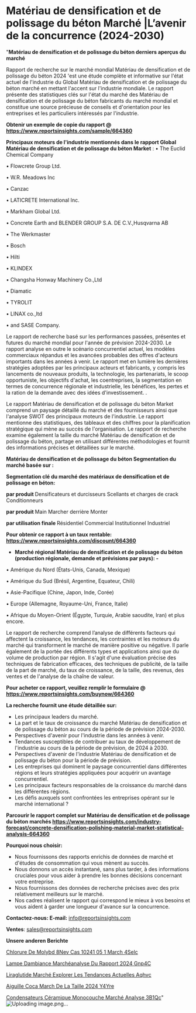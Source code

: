 # Matériau de densification et de polissage du béton Marché |L’avenir de la concurrence (2024-2030)

"<strong>Matériau de densification et de polissage du béton derniers aperçus du marché</strong>

Rapport de recherche sur le marché mondial Matériau de densification et de polissage du béton 2024 'est une étude complète et informative sur l'état actuel de l'industrie du Global Matériau de densification et de polissage du béton marché en mettant l'accent sur l'industrie mondiale. Le rapport présente des statistiques clés sur l'état du marché des Matériau de densification et de polissage du béton fabricants du marché mondial et constitue une source précieuse de conseils et d'orientation pour les entreprises et les particuliers intéressés par l'industrie.

<strong>Obtenir un exemple de copie du rapport @ <a href=https://www.reportsinsights.com/sample/664360>https://www.reportsinsights.com/sample/664360</a></strong>

<strong>Principaux moteurs de l'industrie mentionnés dans le rapport Global Matériau de densification et de polissage du béton Market</strong> :
• The Euclid Chemical Company

• Flowcrete Group Ltd.

• W.R. Meadows Inc

• Canzac

• LATICRETE International Inc.

• Markham Global Ltd.

• Concrete Earth and BLENDER GROUP S.A. DE C.V.,Husqvarna AB

• The Werkmaster

• Bosch

• Hilti

• KLINDEX

• Changsha Honway Machinery Co.,Ltd

• Diamatic

• TYROLIT

• LINAX co.,ltd

• and SASE Company.

Le rapport de recherche basé sur les performances passées, présentes et futures du marché mondial pour l'année de prévision 2024-2030. Le rapport analyse en outre le scénario concurrentiel actuel, les modèles commerciaux répandus et les avancées probables des offres d'acteurs importants dans les années à venir. Le rapport met en lumière les dernières stratégies adoptées par les principaux acteurs et fabricants, y compris les lancements de nouveaux produits, la technologie, les partenariats, le scoop opportuniste, les objectifs d'achat, les coentreprises, la segmentation en termes de concurrence régionale et industrielle, les bénéfices, les pertes et la ration de la demande avec des idées d'investissement. .

Le rapport Matériau de densification et de polissage du béton Market comprend un paysage détaillé du marché et des fournisseurs ainsi que l'analyse SWOT des principaux moteurs de l'industrie. Le rapport mentionne des statistiques, des tableaux et des chiffres pour la planification stratégique qui mène au succès de l'organisation. Le rapport de recherche examine également la taille du marché Matériau de densification et de polissage du béton, partage en utilisant différentes méthodologies et fournit des informations précises et détaillées sur le marché.

<strong>Matériau de densification et de polissage du béton Segmentation du marché basée sur :</strong>

<strong> Segmentation clé du marché des matériaux de densification et de polissage en béton: </strong>

<strong> par produit </strong>
Densificateurs et durcisseurs
Scellants et charges de crack
Conditionneurs

<strong> par produit </strong>
Main
Marcher derrière
Monter

<strong> par utilisation finale </strong>
Résidentiel
Commercial
Institutionnel
Industriel

<strong>Pour obtenir ce rapport à un taux rentable: <a href=https://www.reportsinsights.com/discount/664360>https://www.reportsinsights.com/discount/664360</a></strong>
<ul>
  <li><strong>Marché régional Matériau de densification et de polissage du béton (production régionale, demande et prévisions par pays): -</strong></li>
</ul>
• Amérique du Nord (États-Unis, Canada, Mexique)

• Amérique du Sud (Brésil, Argentine, Equateur, Chili)

• Asie-Pacifique (Chine, Japon, Inde, Corée)

• Europe (Allemagne, Royaume-Uni, France, Italie)

• Afrique du Moyen-Orient (Égypte, Turquie, Arabie saoudite, Iran) et plus encore.

Le rapport de recherche comprend l’analyse de différents facteurs qui affectent la croissance, les tendances, les contraintes et les moteurs du marché qui transforment le marché de manière positive ou négative. Il parle également de la portée des différents types et applications ainsi que du volume de production par région. Il s'agit d'une évaluation précise des techniques de fabrication efficaces, des techniques de publicité, de la taille de la part de marché, du taux de croissance, de la taille, des revenus, des ventes et de l'analyse de la chaîne de valeur.

<strong>Pour acheter ce rapport, veuillez remplir le formulaire @   <a href=https://www.reportsinsights.com/buynow/664360>https://www.reportsinsights.com/buynow/664360</a></strong>

<strong>La recherche fournit une étude détaillée sur:</strong>
<ul>
  <li>Les principaux leaders du marché.</li>
  <li>La part et le taux de croissance du marché Matériau de densification et de polissage du béton au cours de la période de prévision 2024-2030.</li>
  <li>Perspectives d'avenir pour l'industrie dans les années à venir.</li>
  <li>Tendances susceptibles de contribuer au taux de développement de l'industrie au cours de la période de prévision, de 2024 à 2030.</li>
  <li>Perspectives d'avenir de l'industrie Matériau de densification et de polissage du béton pour la période de prévision.</li>
  <li>Les entreprises qui dominent le paysage concurrentiel dans différentes régions et leurs stratégies appliquées pour acquérir un avantage concurrentiel.</li>
  <li>Les principaux facteurs responsables de la croissance du marché dans les différentes régions.</li>
  <li>Les défis auxquels sont confrontées les entreprises opérant sur le marché international ?</li>
</ul>

<strong>Parcourir le rapport complet sur Matériau de densification et de polissage du béton marchés <a href=https://www.reportsinsights.com/industry-forecast/concrete-densification-polishing-material-market-statistical-analysis-664360>https://www.reportsinsights.com/industry-forecast/concrete-densification-polishing-material-market-statistical-analysis-664360</a></strong>

<strong>Pourquoi nous choisir:</strong>
<ul>
  <li>Nous fournissons des rapports enrichis de données de marché et d'études de consommation qui vous mènent au succès.</li>
  <li>Nous donnons un accès instantané, sans plus tarder, à des informations cruciales pour vous aider à prendre les bonnes décisions concernant votre entreprise.</li>
  <li>Nous fournissons des données de recherche précises avec des prix relativement meilleurs sur le marché.</li>
  <li>Nos cadres réalisent le rapport qui correspond le mieux à vos besoins et vous aident à garder une longueur d'avance sur la concurrence.</li>
</ul>
<strong>Contactez-nous:
</strong><strong>E-mail:</strong> <a href=mailto:info@reportsinsights.com>info@reportsinsights.com</a>

<strong>Ventes</strong>: <a href=mailto:sales@reportsinsights.com>sales@reportsinsights.com</a>

<strong>Unsere anderen Berichte</strong>

<a href=https://www.linkedin.com/pulse/chlorure-de-molybd%C3%A8nev-cas-10241-05-1-march%C3%A9-4selc/>Chlorure De Molybd 8Nev Cas 10241 05 1 March 4Selc</a>

<a href=https://www.linkedin.com/pulse/lampe-dambiance-marchéanalyse-du-rapport-2024-gnp4c/>Lampe Dambiance Marchéanalyse Du Rapport 2024 Gnp4C</a>

<a href=https://www.linkedin.com/pulse/liraglutide-marché-explorer-les-tendances-actuelles-aqhvc/>Liraglutide Marché Explorer Les Tendances Actuelles Aqhvc</a>

<a href=https://www.linkedin.com/pulse/aiguille-coca-march%C3%A9-de-la-taille-2024-y4yre/>Aiguille Coca March De La Taille 2024 Y4Yre</a>

<a href=https://www.linkedin.com/pulse/condensateurs-céramique-monocouche-marché-analyse-3b1qc/>Condensateurs Céramique Monocouche Marché Analyse 3B1Qc</a>"
![Uploading image.png…]()
